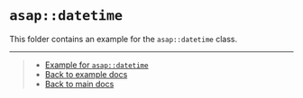 # `asap::datetime`

This folder contains an example for the `asap::datetime` class.

---

> - [Example for `asap::datetime`](datetime.cc)
> - [Back to example docs](../)
> - [Back to main docs](../../)

